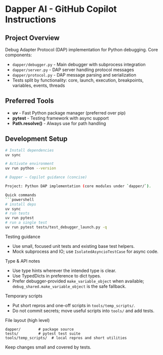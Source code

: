 # Dapper AI - GitHub Copilot Instructions

## Project Overview
Debug Adapter Protocol (DAP) implementation for Python debugging. Core components:
- `dapper/debugger.py` - Main debugger with subprocess integration
- `dapper/server.py` - DAP server handling protocol messages
- `dapper/protocol.py` - DAP message parsing and serialization
- Tests split by functionality: core, launch, execution, breakpoints, variables, events, threads

## Preferred Tools
- **uv** - Fast Python package manager (preferred over pip)
- **pytest** - Testing framework with async support
- **Path.resolve()** - Always use for path handling

## Development Setup
```bash
# Install dependencies
uv sync

# Activate environment
uv run python --version

# Dapper — Copilot guidance (concise)

Project: Python DAP implementation (core modules under `dapper/`).

Quick commands
```powershell
# install deps
uv sync
# run tests
uv run pytest
# run a single test
uv run pytest tests/test_debugger_launch.py -q
```

Testing guidance
- Use small, focused unit tests and existing base test helpers.
- Mock subprocess and IO; use `IsolatedAsyncioTestCase` for async code.

Type & API notes
- Use type hints wherever the intended type is clear.
- Use TypedDicts in preference to dict types.
- Prefer debugger-provided `make_variable_object` when available; `debug_shared.make_variable_object` is the safe fallback.

Temporary scripts
- Put short repros and one-off scripts in `tools/temp_scripts/`.
- Do not commit secrets; move useful scripts into `tools/` and add tests.

File layout (high level)
```
dapper/        # package source
tests/         # pytest test suite
tools/temp_scripts/  # local repros and short utilities
```

Keep changes small and covered by tests.

